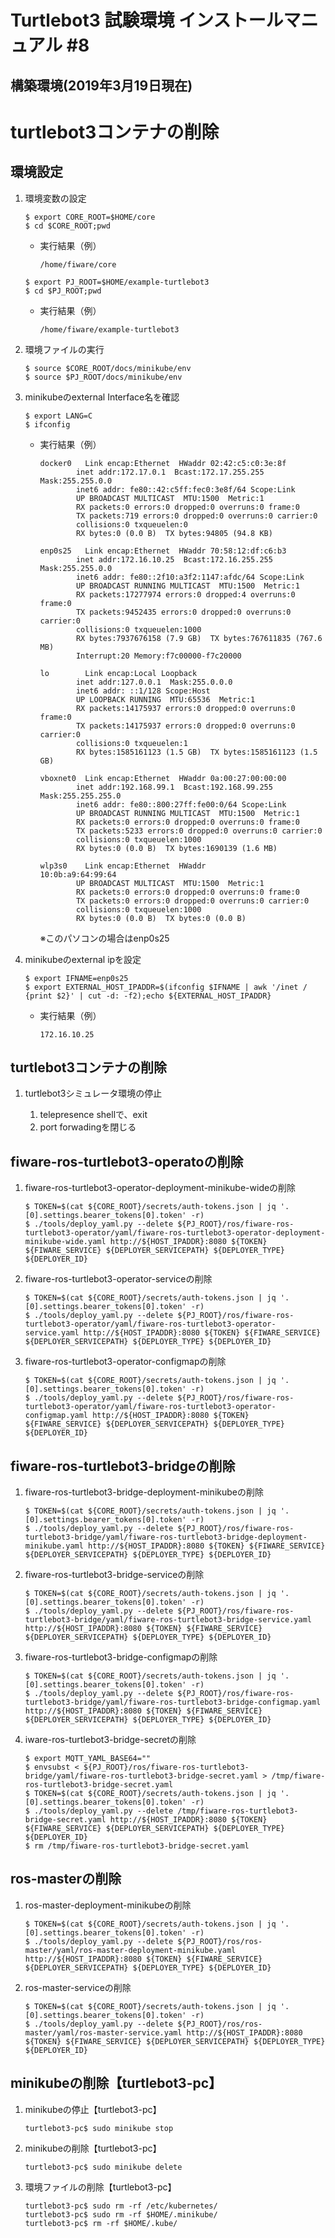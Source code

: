 ﻿# Turtlebot3 試験環境 インストールマニュアル #8


## 構築環境(2019年3月19日現在)


# turtlebot3コンテナの削除


## 環境設定

1. 環境変数の設定

   ```
   $ export CORE_ROOT=$HOME/core
   $ cd $CORE_ROOT;pwd
   ```

    - 実行結果（例）

        ```
        /home/fiware/core
        ```

   ```
   $ export PJ_ROOT=$HOME/example-turtlebot3
   $ cd $PJ_ROOT;pwd
   ```

    - 実行結果（例）

        ```
        /home/fiware/example-turtlebot3
        ```

1. 環境ファイルの実行

    ```
    $ source $CORE_ROOT/docs/minikube/env
    $ source $PJ_ROOT/docs/minikube/env
    ```

1. minikubeのexternal Interface名を確認

    ```
    $ export LANG=C
    $ ifconfig 
    ```

    - 実行結果（例）

        ```
        docker0   Link encap:Ethernet  HWaddr 02:42:c5:c0:3e:8f  
                inet addr:172.17.0.1  Bcast:172.17.255.255  Mask:255.255.0.0
                inet6 addr: fe80::42:c5ff:fec0:3e8f/64 Scope:Link
                UP BROADCAST MULTICAST  MTU:1500  Metric:1
                RX packets:0 errors:0 dropped:0 overruns:0 frame:0
                TX packets:719 errors:0 dropped:0 overruns:0 carrier:0
                collisions:0 txqueuelen:0 
                RX bytes:0 (0.0 B)  TX bytes:94805 (94.8 KB)

        enp0s25   Link encap:Ethernet  HWaddr 70:58:12:df:c6:b3  
                inet addr:172.16.10.25  Bcast:172.16.255.255  Mask:255.255.0.0
                inet6 addr: fe80::2f10:a3f2:1147:afdc/64 Scope:Link
                UP BROADCAST RUNNING MULTICAST  MTU:1500  Metric:1
                RX packets:17277974 errors:0 dropped:4 overruns:0 frame:0
                TX packets:9452435 errors:0 dropped:0 overruns:0 carrier:0
                collisions:0 txqueuelen:1000 
                RX bytes:7937676158 (7.9 GB)  TX bytes:767611835 (767.6 MB)
                Interrupt:20 Memory:f7c00000-f7c20000 

        lo        Link encap:Local Loopback  
                inet addr:127.0.0.1  Mask:255.0.0.0
                inet6 addr: ::1/128 Scope:Host
                UP LOOPBACK RUNNING  MTU:65536  Metric:1
                RX packets:14175937 errors:0 dropped:0 overruns:0 frame:0
                TX packets:14175937 errors:0 dropped:0 overruns:0 carrier:0
                collisions:0 txqueuelen:1 
                RX bytes:1585161123 (1.5 GB)  TX bytes:1585161123 (1.5 GB)

        vboxnet0  Link encap:Ethernet  HWaddr 0a:00:27:00:00:00  
                inet addr:192.168.99.1  Bcast:192.168.99.255  Mask:255.255.255.0
                inet6 addr: fe80::800:27ff:fe00:0/64 Scope:Link
                UP BROADCAST RUNNING MULTICAST  MTU:1500  Metric:1
                RX packets:0 errors:0 dropped:0 overruns:0 frame:0
                TX packets:5233 errors:0 dropped:0 overruns:0 carrier:0
                collisions:0 txqueuelen:1000 
                RX bytes:0 (0.0 B)  TX bytes:1690139 (1.6 MB)

        wlp3s0    Link encap:Ethernet  HWaddr               10:0b:a9:64:99:64  
                UP BROADCAST MULTICAST  MTU:1500  Metric:1
                RX packets:0 errors:0 dropped:0 overruns:0 frame:0
                TX packets:0 errors:0 dropped:0 overruns:0 carrier:0
                collisions:0 txqueuelen:1000 
                RX bytes:0 (0.0 B)  TX bytes:0 (0.0 B)
        ```

        ※このパソコンの場合はenp0s25

1. minikubeのexternal ipを設定

    ```
    $ export IFNAME=enp0s25
    $ export EXTERNAL_HOST_IPADDR=$(ifconfig $IFNAME | awk '/inet / {print $2}' | cut -d: -f2);echo ${EXTERNAL_HOST_IPADDR}
    ```

    - 実行結果（例）

        ```
        172.16.10.25
        ```


## turtlebot3コンテナの削除

1. turtlebot3シミュレータ環境の停止

    1. telepresence shellで、exit
    1. port forwadingを閉じる


## fiware-ros-turtlebot3-operatoの削除

1. fiware-ros-turtlebot3-operator-deployment-minikube-wideの削除

    ```
    $ TOKEN=$(cat ${CORE_ROOT}/secrets/auth-tokens.json | jq '.[0].settings.bearer_tokens[0].token' -r)
    $ ./tools/deploy_yaml.py --delete ${PJ_ROOT}/ros/fiware-ros-turtlebot3-operator/yaml/fiware-ros-turtlebot3-operator-deployment-minikube-wide.yaml http://${HOST_IPADDR}:8080 ${TOKEN} ${FIWARE_SERVICE} ${DEPLOYER_SERVICEPATH} ${DEPLOYER_TYPE} ${DEPLOYER_ID}
    ```

1. fiware-ros-turtlebot3-operator-serviceの削除

    ```
    $ TOKEN=$(cat ${CORE_ROOT}/secrets/auth-tokens.json | jq '.[0].settings.bearer_tokens[0].token' -r)
    $ ./tools/deploy_yaml.py --delete ${PJ_ROOT}/ros/fiware-ros-turtlebot3-operator/yaml/fiware-ros-turtlebot3-operator-service.yaml http://${HOST_IPADDR}:8080 ${TOKEN} ${FIWARE_SERVICE} ${DEPLOYER_SERVICEPATH} ${DEPLOYER_TYPE} ${DEPLOYER_ID}
    ```

1. fiware-ros-turtlebot3-operator-configmapの削除

    ```
    $ TOKEN=$(cat ${CORE_ROOT}/secrets/auth-tokens.json | jq '.[0].settings.bearer_tokens[0].token' -r)
    $ ./tools/deploy_yaml.py --delete ${PJ_ROOT}/ros/fiware-ros-turtlebot3-operator/yaml/fiware-ros-turtlebot3-operator-configmap.yaml http://${HOST_IPADDR}:8080 ${TOKEN} ${FIWARE_SERVICE} ${DEPLOYER_SERVICEPATH} ${DEPLOYER_TYPE} ${DEPLOYER_ID}
    ```


## fiware-ros-turtlebot3-bridgeの削除

1. fiware-ros-turtlebot3-bridge-deployment-minikubeの削除

    ```
    $ TOKEN=$(cat ${CORE_ROOT}/secrets/auth-tokens.json | jq '.[0].settings.bearer_tokens[0].token' -r)
    $ ./tools/deploy_yaml.py --delete ${PJ_ROOT}/ros/fiware-ros-turtlebot3-bridge/yaml/fiware-ros-turtlebot3-bridge-deployment-minikube.yaml http://${HOST_IPADDR}:8080 ${TOKEN} ${FIWARE_SERVICE} ${DEPLOYER_SERVICEPATH} ${DEPLOYER_TYPE} ${DEPLOYER_ID}
    ```

1. fiware-ros-turtlebot3-bridge-serviceの削除

    ```
    $ TOKEN=$(cat ${CORE_ROOT}/secrets/auth-tokens.json | jq '.[0].settings.bearer_tokens[0].token' -r)
    $ ./tools/deploy_yaml.py --delete ${PJ_ROOT}/ros/fiware-ros-turtlebot3-bridge/yaml/fiware-ros-turtlebot3-bridge-service.yaml http://${HOST_IPADDR}:8080 ${TOKEN} ${FIWARE_SERVICE} ${DEPLOYER_SERVICEPATH} ${DEPLOYER_TYPE} ${DEPLOYER_ID}
    ```

1. fiware-ros-turtlebot3-bridge-configmapの削除

    ```
    $ TOKEN=$(cat ${CORE_ROOT}/secrets/auth-tokens.json | jq '.[0].settings.bearer_tokens[0].token' -r)
    $ ./tools/deploy_yaml.py --delete ${PJ_ROOT}/ros/fiware-ros-turtlebot3-bridge/yaml/fiware-ros-turtlebot3-bridge-configmap.yaml http://${HOST_IPADDR}:8080 ${TOKEN} ${FIWARE_SERVICE} ${DEPLOYER_SERVICEPATH} ${DEPLOYER_TYPE} ${DEPLOYER_ID}
    ```

1. iware-ros-turtlebot3-bridge-secretの削除

    ```
    $ export MQTT_YAML_BASE64=""
    $ envsubst < ${PJ_ROOT}/ros/fiware-ros-turtlebot3-bridge/yaml/fiware-ros-turtlebot3-bridge-secret.yaml > /tmp/fiware-ros-turtlebot3-bridge-secret.yaml
    $ TOKEN=$(cat ${CORE_ROOT}/secrets/auth-tokens.json | jq '.[0].settings.bearer_tokens[0].token' -r)
    $ ./tools/deploy_yaml.py --delete /tmp/fiware-ros-turtlebot3-bridge-secret.yaml http://${HOST_IPADDR}:8080 ${TOKEN} ${FIWARE_SERVICE} ${DEPLOYER_SERVICEPATH} ${DEPLOYER_TYPE} ${DEPLOYER_ID}
    $ rm /tmp/fiware-ros-turtlebot3-bridge-secret.yaml
    ```


## ros-masterの削除

1. ros-master-deployment-minikubeの削除

    ```
    $ TOKEN=$(cat ${CORE_ROOT}/secrets/auth-tokens.json | jq '.[0].settings.bearer_tokens[0].token' -r)
    $ ./tools/deploy_yaml.py --delete ${PJ_ROOT}/ros/ros-master/yaml/ros-master-deployment-minikube.yaml http://${HOST_IPADDR}:8080 ${TOKEN} ${FIWARE_SERVICE} ${DEPLOYER_SERVICEPATH} ${DEPLOYER_TYPE} ${DEPLOYER_ID}
    ```

1. ros-master-serviceの削除

    ```
    $ TOKEN=$(cat ${CORE_ROOT}/secrets/auth-tokens.json | jq '.[0].settings.bearer_tokens[0].token' -r)
    $ ./tools/deploy_yaml.py --delete ${PJ_ROOT}/ros/ros-master/yaml/ros-master-service.yaml http://${HOST_IPADDR}:8080 ${TOKEN} ${FIWARE_SERVICE} ${DEPLOYER_SERVICEPATH} ${DEPLOYER_TYPE} ${DEPLOYER_ID}
    ```


## minikubeの削除【turtlebot3-pc】

1. minikubeの停止【turtlebot3-pc】

    ```
    turtlebot3-pc$ sudo minikube stop
    ```

1. minikubeの削除【turtlebot3-pc】

    ```
    turtlebot3-pc$ sudo minikube delete
    ```

1. 環境ファイルの削除【turtlebot3-pc】

    ```
    turtlebot3-pc$ sudo rm -rf /etc/kubernetes/
    turtlebot3-pc$ sudo rm -rf $HOME/.minikube/
    turtlebot3-pc$ rm -rf $HOME/.kube/
    ```


